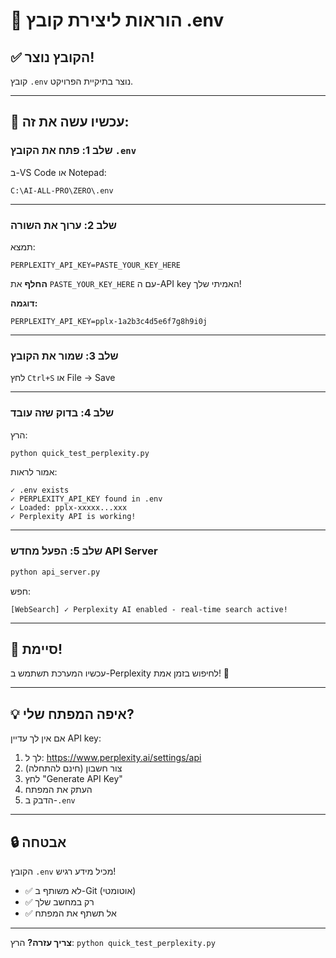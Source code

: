 # 📝 הוראות ליצירת קובץ .env

## ✅ הקובץ נוצר!

קובץ `.env` נוצר בתיקיית הפרויקט.

---

## 🔧 עכשיו עשה את זה:

### שלב 1: פתח את הקובץ `.env`

ב-VS Code או Notepad:
```
C:\AI-ALL-PRO\ZERO\.env
```

---

### שלב 2: ערוך את השורה

תמצא:
```
PERPLEXITY_API_KEY=PASTE_YOUR_KEY_HERE
```

**החלף** את `PASTE_YOUR_KEY_HERE` עם ה-API key האמיתי שלך!

**דוגמה:**
```
PERPLEXITY_API_KEY=pplx-1a2b3c4d5e6f7g8h9i0j
```

---

### שלב 3: שמור את הקובץ

לחץ `Ctrl+S` או File → Save

---

### שלב 4: בדוק שזה עובד

הרץ:
```bash
python quick_test_perplexity.py
```

אמור לראות:
```
✓ .env exists
✓ PERPLEXITY_API_KEY found in .env
✓ Loaded: pplx-xxxxx...xxx
✓ Perplexity API is working!
```

---

### שלב 5: הפעל מחדש API Server

```bash
python api_server.py
```

חפש:
```
[WebSearch] ✓ Perplexity AI enabled - real-time search active!
```

---

## 🎯 סיימת!

עכשיו המערכת תשתמש ב-Perplexity לחיפוש בזמן אמת! 🚀

---

## 💡 איפה המפתח שלי?

אם אין לך עדיין API key:
1. לך ל: https://www.perplexity.ai/settings/api
2. צור חשבון (חינם להתחלה)
3. לחץ "Generate API Key"
4. העתק את המפתח
5. הדבק ב-`.env`

---

## 🔒 אבטחה

הקובץ `.env` מכיל מידע רגיש!
- ✅ לא משותף ב-Git (אוטומטי)
- ✅ רק במחשב שלך
- ✅ אל תשתף את המפתח

---

**צריך עזרה?** הרץ: `python quick_test_perplexity.py`

